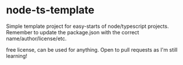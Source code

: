 # node-ts-template

Simple template project for easy-starts of node/typescript projects.
Remember to update the package.json with the correct name/author/license/etc.

free license, can be used for anything. Open to pull requests as I'm still learning!